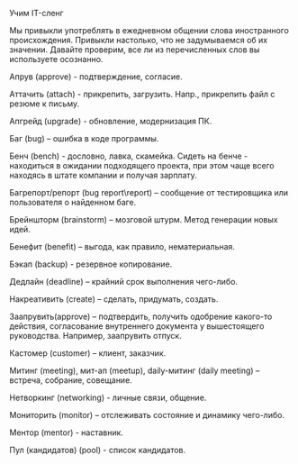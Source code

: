 Учим IT-сленг

Мы привыкли употреблять в ежедневном общении слова иностранного происхождения. Привыкли настолько, что не задумываемся об их значении. Давайте проверим, все ли из перечисленных слов вы используете осознанно.


Апрув (approve) - подтверждение, согласие.

Аттачить (attach) - прикрепить, загрузить. Напр., прикрепить файл с резюме к письму.

Апгрейд (upgrade) - обновление, модернизация ПК.

Баг (bug) – ошибка в коде программы.

Бенч (bench) - дословно, лавка, скамейка.  Сидеть на бенче - находиться в ожидании подходящего проекта, при этом чаще всего находясь в штате компании и получая зарплату.

Багрепорт/репорт (bug report\report) – сообщение от тестировщика или пользователя о найденном баге.

Брейншторм (brainstorm) – мозговой штурм. Метод генерации новых идей.

Бенефит (benefit) – выгода, как правило, нематериальная.

Бэкап (backup) - резервное копирование.

Дедлайн (deadline) –  крайний срок выполнения чего-либо.

Накреативить (create) – сделать, придумать, создать.

Заапрувить(approve) – подтвердить, получить одобрение какого-то действия, согласование внутреннего документа у вышестоящего руководства. Например, заапрувить отпуск.

Кастомер (customer) – клиент, заказчик.

Митинг (meeting), мит-ап (meetup), daily-митинг (daily meeting) – встреча, собрание, совещание.

Нетворкинг (networking) - личные связи, общение.

Мониторить (monitor) – отслеживать состояние и динамику чего-либо.

Ментор (mentor) - наставник.

Пул (кандидатов) (pool) - список кандидатов.